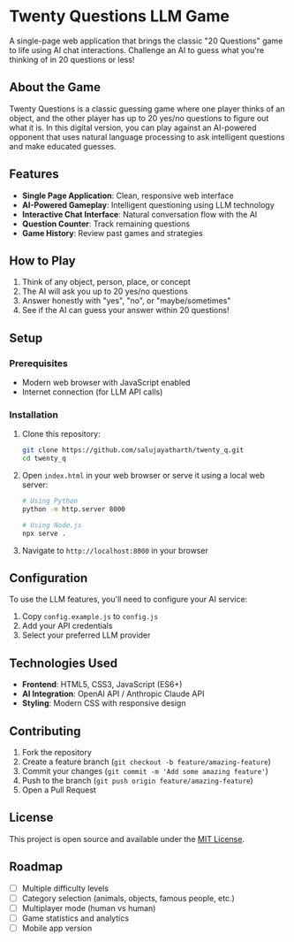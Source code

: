 # Twenty Questions LLM Game

A single-page web application that brings the classic "20 Questions" game to life using AI chat interactions. Challenge an AI to guess what you're thinking of in 20 questions or less!

## About the Game

Twenty Questions is a classic guessing game where one player thinks of an object, and the other player has up to 20 yes/no questions to figure out what it is. In this digital version, you can play against an AI-powered opponent that uses natural language processing to ask intelligent questions and make educated guesses.

## Features

- **Single Page Application**: Clean, responsive web interface
- **AI-Powered Gameplay**: Intelligent questioning using LLM technology
- **Interactive Chat Interface**: Natural conversation flow with the AI
- **Question Counter**: Track remaining questions
- **Game History**: Review past games and strategies

## How to Play

1. Think of any object, person, place, or concept
2. The AI will ask you up to 20 yes/no questions
3. Answer honestly with "yes", "no", or "maybe/sometimes"
4. See if the AI can guess your answer within 20 questions!

## Setup

### Prerequisites

- Modern web browser with JavaScript enabled
- Internet connection (for LLM API calls)

### Installation

1. Clone this repository:
   ```bash
   git clone https://github.com/salujayatharth/twenty_q.git
   cd twenty_q
   ```

2. Open `index.html` in your web browser or serve it using a local web server:
   ```bash
   # Using Python
   python -m http.server 8000
   
   # Using Node.js
   npx serve .
   ```

3. Navigate to `http://localhost:8000` in your browser

## Configuration

To use the LLM features, you'll need to configure your AI service:

1. Copy `config.example.js` to `config.js`
2. Add your API credentials
3. Select your preferred LLM provider

## Technologies Used

- **Frontend**: HTML5, CSS3, JavaScript (ES6+)
- **AI Integration**: OpenAI API / Anthropic Claude API
- **Styling**: Modern CSS with responsive design

## Contributing

1. Fork the repository
2. Create a feature branch (`git checkout -b feature/amazing-feature`)
3. Commit your changes (`git commit -m 'Add some amazing feature'`)
4. Push to the branch (`git push origin feature/amazing-feature`)
5. Open a Pull Request

## License

This project is open source and available under the [MIT License](LICENSE).

## Roadmap

- [ ] Multiple difficulty levels
- [ ] Category selection (animals, objects, famous people, etc.)
- [ ] Multiplayer mode (human vs human)
- [ ] Game statistics and analytics
- [ ] Mobile app version